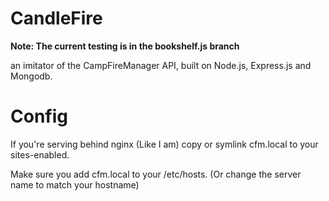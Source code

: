 CandleFire
==========

**Note: The current testing is in the bookshelf.js branch**

an imitator of the CampFireManager API, built on Node.js, Express.js and Mongodb.


Config
======

If you're serving behind nginx (Like I am) copy or symlink cfm.local to your sites-enabled.

Make sure you add cfm.local to your /etc/hosts.
(Or change the server name to match your hostname)
